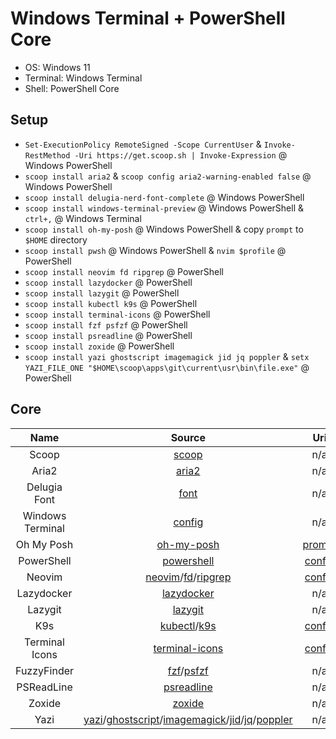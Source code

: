 # Windows Terminal + PowerShell Core

- OS: Windows 11
- Terminal: Windows Terminal
- Shell: PowerShell Core

## Setup

- `Set-ExecutionPolicy RemoteSigned -Scope CurrentUser` & `Invoke-RestMethod -Uri https://get.scoop.sh | Invoke-Expression` @ Windows PowerShell
- `scoop install aria2` & `scoop config aria2-warning-enabled false` @ Windows PowerShell
- `scoop install delugia-nerd-font-complete` @ Windows PowerShell
- `scoop install windows-terminal-preview` @ Windows PowerShell & `ctrl+,` @ Windows Terminal
- `scoop install oh-my-posh` @ Windows PowerShell & copy `prompt` to `$HOME` directory
- `scoop install pwsh` @ Windows PowerShell & `nvim $profile` @ PowerShell
- `scoop install neovim fd ripgrep` @ PowerShell
- `scoop install lazydocker` @ PowerShell
- `scoop install lazygit` @ PowerShell
- `scoop install kubectl k9s` @ PowerShell
- `scoop install terminal-icons` @ PowerShell
- `scoop install fzf psfzf` @ PowerShell
- `scoop install psreadline` @ PowerShell
- `scoop install zoxide` @ PowerShell
- `scoop install yazi ghostscript imagemagick jid jq poppler` & `setx YAZI_FILE_ONE "$HOME\scoop\apps\git\current\usr\bin\file.exe"` @ PowerShell

## Core

|       Name       |                                                                                                                                     Source                                                                                                                                     |                                                         Uri                                                          |
| :--------------: | :----------------------------------------------------------------------------------------------------------------------------------------------------------------------------------------------------------------------------------------------------------------------------: | :------------------------------------------------------------------------------------------------------------------: |
|      Scoop       |                                                                                                                           [scoop](https://scoop.sh)                                                                                                                            |                                                         n/a                                                          |
|      Aria2       |                                                                                                                    [aria2](https://github.com/aria2/aria2)                                                                                                                     |                                                         n/a                                                          |
|   Delugia Font   |                                                                                                                 [font](https://github.com/adam7/delugia-code)                                                                                                                  |                                                         n/a                                                          |
| Windows Terminal |                                                                                       [config](https://github.com/mezdelex/WindowsTerminalPowershellCoreConfig/blob/main/settings.json)                                                                                        |                                                         n/a                                                          |
|    Oh My Posh    |                                                                                                           [oh-my-posh](https://github.com/JanDeDobbeleer/oh-my-posh)                                                                                                           |        [prompt](https://github.com/mezdelex/WindowsTerminalPowershellCoreConfig/blob/main/.mezdelex.omp.json)        |
|    PowerShell    |                                                                                                             [powershell](https://github.com/PowerShell/PowerShell)                                                                                                             | [config](https://github.com/mezdelex/WindowsTerminalPowershellCoreConfig/blob/main/Microsoft.PowerShell_profile.ps1) |
|      Neovim      |                                                                        [neovim](https://github.com/neovim/neovim)/[fd](https://github.com/sharkdp/fd)/[ripgrep](https://github.com/BurntSushi/ripgrep)                                                                         |                                  [config](https://github.com/mezdelex/NeovimConfig)                                  |
|    Lazydocker    |                                                                                                           [lazydocker](https://github.com/jesseduffield/lazydocker)                                                                                                            |                                                         n/a                                                          |
|     Lazygit      |                                                                                                              [lazygit](https://github.com/jesseduffield/lazygit)                                                                                                               |                                                         n/a                                                          |
|       K9s        |                                                                                            [kubectl](https://github.com/kubernetes/kubectl)/[k9s](https://github.com/derailed/k9s)                                                                                             |                                   [config](https://github.com/mezdelex/K9sConfig)                                    |
|  Terminal Icons  |                                                                                                        [terminal-icons](https://github.com/devblackops/Terminal-Icons)                                                                                                         |                              [config](https://github.com/mezdelex/TerminalIconsConfig)                               |
|   FuzzyFinder    |                                                                                              [fzf](https://github.com/junegunn/fzf)/[psfzf](https://github.com/kelleyma49/PSFzf)                                                                                               |                                                         n/a                                                          |
|    PSReadLine    |                                                                                                             [psreadline](https://github.com/PowerShell/PSReadLine)                                                                                                             |                                                         n/a                                                          |
|      Zoxide      |                                                                                                                [zoxide](https://github.com/ajeetdsouza/zoxide)                                                                                                                 |                                                         n/a                                                          |
|       Yazi       | [yazi](https://github.com/sxyazi/yazi)/[ghostscript](https://www.ghostscript.com/)/[imagemagick](https://github.com/ImageMagick/ImageMagick)/[jid](https://github.com/simeji/jid)/[jq](https://github.com/jqlang/jq)/[poppler](https://gitlab.freedesktop.org/poppler/poppler) |                                                         n/a                                                          |
